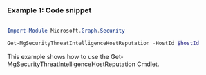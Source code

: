### Example 1: Code snippet

```powershell

Import-Module Microsoft.Graph.Security

Get-MgSecurityThreatIntelligenceHostReputation -HostId $hostId

```
This example shows how to use the Get-MgSecurityThreatIntelligenceHostReputation Cmdlet.

